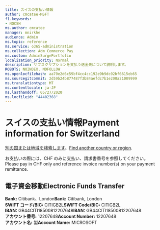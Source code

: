 ```yaml
---
title: スイスの支払い情報
author: cmcatee-MSFT
f1.keywords:
- NOCSH
ms.author: cmcatee
manager: mnirkhe
audience: Admin
ms.topic: reference
ms.service: o365-administration
ms.collection: Adm_Commerce_Pay
ms.custom: AdminSurgePortfolio
localization_priority: Normal
description: サブスクリプションを支払う送金先について説明します。
ROBOTS: NOINDEX, NOFOLLOW
ms.openlocfilehash: aa70e2d6c59bf4cc4cc192e9b9dc02bf6615eb65
ms.sourcegitcommit: 2d59b24b877487f3b84aefdc7b1e200a21009999
ms.translationtype: MT
ms.contentlocale: ja-JP
ms.lasthandoff: 05/27/2020
ms.locfileid: "44402368"
---
```

# <a name="payment-information-for-switzerland"></a><span data-ttu-id="e51fc-103">スイスの支払い情報</span><span class="sxs-lookup"><span data-stu-id="e51fc-103">Payment information for Switzerland</span></span>

<span data-ttu-id="e51fc-104">[別の国または地域を検索します](../billing-and-payments/pay-for-your-subscription.md)。</span><span class="sxs-lookup"><span data-stu-id="e51fc-104">[Find another country or region](../billing-and-payments/pay-for-your-subscription.md).</span></span>

<span data-ttu-id="e51fc-105">お支払いの際には、CHF のみに支払い、請求書番号を参照してください。</span><span class="sxs-lookup"><span data-stu-id="e51fc-105">Please pay in CHF only and reference invoice number(s) on your payment remittance.</span></span>

## <a name="electronic-funds-transfer"></a><span data-ttu-id="e51fc-106">電子資金移動</span><span class="sxs-lookup"><span data-stu-id="e51fc-106">Electronic Funds Transfer</span></span>

<span data-ttu-id="e51fc-107">**Bank:** Citibank、London</span><span class="sxs-lookup"><span data-stu-id="e51fc-107">**Bank:** Citibank, London</span></span>  
<span data-ttu-id="e51fc-108">**SWIFT コード/BIC:** CITIGB2L</span><span class="sxs-lookup"><span data-stu-id="e51fc-108">**SWIFT Code/BIC:** CITIGB2L</span></span>  
<span data-ttu-id="e51fc-109">**IBAN:** GB44CITI18500812207648</span><span class="sxs-lookup"><span data-stu-id="e51fc-109">**IBAN:** GB44CITI18500812207648</span></span>  
<span data-ttu-id="e51fc-110">**アカウント番号:** 12207648</span><span class="sxs-lookup"><span data-stu-id="e51fc-110">**Account Number:** 12207648</span></span>  
<span data-ttu-id="e51fc-111">**アカウント名:** 製</span><span class="sxs-lookup"><span data-stu-id="e51fc-111">**Account Name:** MICROSOFT</span></span>  
